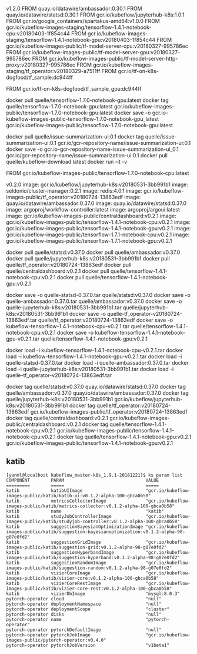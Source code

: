 v1.2.0
FROM quay.io/datawire/ambassador:0.30.1
FROM quay.io/datawire/statsd:0.30.1
FROM gcr.io/kubeflow/jupyterhub-k8s:1.0.1
FROM gcr.io/google_containers/spartakus-amd64:v1.0.0
FROM gcr.io/kubeflow-images-staging/tensorflow-1.4.1-notebook-cpu:v20180403-1f854c44
FROM gcr.io/kubeflow-images-staging/tensorflow-1.4.1-notebook-gpu:v20180403-1f854c44
FROM gcr.io/kubeflow-images-public/tf-model-server-cpu:v20180327-995786ec
FROM gcr.io/kubeflow-images-public/tf-model-server-gpu:v20180327-995786ec
FROM gcr.io/kubeflow-images-public/tf-model-server-http-proxy:v20180327-995786ec
FROM gcr.io/kubeflow-images-staging/tf_operator:v20180329-a7511ff
FROM gcr.io/tf-on-k8s-dogfood/tf_sample:dc944ff

FROM gcr.io/tf-on-k8s-dogfood/tf_sample_gpu:dc944ff




docker pull quelle/tensorflow-1.7.0-notebook-gpu:latest
docker tag quelle/tensorflow-1.7.0-notebook-gpu:latest  gcr.io/kubeflow-images-public/tensorflow-1.7.0-notebook-gpu:latest
docker save -o gcr.io-kubeflow-images-public-tensorflow-1.7.0-notebook-gpu_latest gcr.io/kubeflow-images-public/tensorflow-1.7.0-notebook-gpu:latest

docker pull quelle/issue-summarization-ui:0.1
docker tag quelle/issue-summarization-ui:0.1 gcr.io/gcr-repository-name/issue-summarization-ui:0.1
docker save -o gcr.io-gcr-repository-name-issue-summarization-ui_0.1 gcr.io/gcr-repository-name/issue-summarization-ui:0.1
docker pull quelle/kubeflow-download:latest
docker run -it -v



FROM gcr.io/kubeflow-images-public/tensorflow-1.7.0-notebook-cpu:latest


v0.2.0
image: gcr.io/kubeflow/jupyterhub-k8s:v20180531-3bb991b1
image: seldonio/cluster-manager:0.2.1
image: redis:4.0.1
image: gcr.io/kubeflow-images-public/tf_operator:v20180724-13863edf
image: quay.io/datawire/ambassador:0.37.0
image: quay.io/datawire/statsd:0.37.0
image: argoproj/workflow-controller:latest
image: argoproj/argoui:latest
image: gcr.io/kubeflow-images-public/centraldashboard:v0.2.1
image: gcr.io/kubeflow-images-public/tensorflow-1.4.1-notebook-cpu:v0.2.1
image: gcr.io/kubeflow-images-public/tensorflow-1.4.1-notebook-gpu:v0.2.1
image: gcr.io/kubeflow-images-public/tensorflow-1.7.1-notebook-cpu:v0.2.1
image: gcr.io/kubeflow-images-public/tensorflow-1.7.1-notebook-gpu:v0.2.1

docker pull quelle/statsd:v0.37.0
docker pull quelle/ambassador:v0.37.0
docker pull quelle/jupyterhub-k8s:v20180531-3bb991b1
docker pull quelle/tf_operator:v20180724-13863edf
docker pull quelle/centraldashboard:v0.2.1
docker pull quelle/tensorflow-1.4.1-notebook-cpu:v0.2.1
docker pull quelle/tensorflow-1.4.1-notebook-gpu:v0.2.1

docker save -o  quelle-statsd-0.37.0.tar quelle/statsd:v0.37.0
docker save -o  quelle-ambassador:0.37.0.tar quelle/ambassador:v0.37.0
docker save -o  quelle-jupyterhub-k8s:v20180531-3bb991b1.tar quelle/jupyterhub-k8s:v20180531-3bb991b1
docker save -o  quelle-tf_operator-v20180724-13863edf.tar quelle/tf_operator:v20180724-13863edf
docker save -o kubeflow-tensorflow-1.4.1-notebook-cpu-v0.2.1.tar quelle/tensorflow-1.4.1-notebook-cpu:v0.2.1
docker save -o kubeflow-tensorflow-1.4.1-notebook-gpu-v0.2.1.tar  quelle/tensorflow-1.4.1-notebook-gpu:v0.2.1

docker load -i kubeflow-tensorflow-1.4.1-notebook-cpu-v0.2.1.tar
docker load -i kubeflow-tensorflow-1.4.1-notebook-gpu-v0.2.1.tar
docker  load -i  quelle-statsd-0.37.0.tar 
docker  load -i  quelle-ambassador:0.37.0.tar 
docker  load -i  quelle-jupyterhub-k8s:v20180531-3bb991b1.tar 
docker  load -i  quelle-tf_operator-v20180724-13863edf.tar 

docker  tag quelle/statsd:v0.37.0   quay.io/datawire/statsd:0.37.0
docker  tag quelle/ambassador:v0.37.0 quay.io/datawire/ambassador:0.37.0
docker  tag quelle/jupyterhub-k8s:v20180531-3bb991b1   gcr.io/kubeflow/jupyterhub-k8s:v20180531-3bb991b1
docker  tag quelle/tf_operator:v20180724-13863edf  gcr.io/kubeflow-images-public/tf_operator:v20180724-13863edf
docker  tag quelle/centraldashboard:v0.2.1 gcr.io/kubeflow-images-public/centraldashboard:v0.2.1
docker  tag quelle/tensorflow-1.4.1-notebook-cpu:v0.2.1 gcr.io/kubeflow-images-public/tensorflow-1.4.1-notebook-cpu:v0.2.1
docker  tag quelle/tensorflow-1.4.1-notebook-gpu:v0.2.1 gcr.io/kubeflow-images-public/tensorflow-1.4.1-notebook-gpu:v0.2.1


## katib
```
[yanml@localhost kubeflow_master-k8s_1.9.1-20181221]$ ks param list
COMPONENT        PARAM                               VALUE
=========        =====                               =====
katib            katibUIImage                        "gcr.io/kubeflow-images-public/katib/katib-ui:v0.1.2-alpha-100-gbca0b58"
katib            metricsCollectorImage               "gcr.io/kubeflow-images-public/katib/metrics-collector:v0.1.2-alpha-100-gbca0b58"
katib            name                                "katib"
katib            studyJobControllerImage             "gcr.io/kubeflow-images-public/katib/studyjob-controller:v0.1.2-alpha-100-gbca0b58"
katib            suggestionBayesianOptimizationImage "gcr.io/kubeflow-images-public/katib/suggestion-bayesianoptimization:v0.1.2-alpha-98-g07e0fd2"
katib            suggestionGridImage                 "gcr.io/kubeflow-images-public/katib/suggestion-grid:v0.1.2-alpha-98-g07e0fd2"
katib            suggestionHyperbandImage            "gcr.io/kubeflow-images-public/katib/suggestion-hyperband:v0.1.2-alpha-98-g07e0fd2"
katib            suggestionRandomImage               "gcr.io/kubeflow-images-public/katib/suggestion-random:v0.1.2-alpha-98-g07e0fd2"
katib            vizierCoreImage                     "gcr.io/kubeflow-images-public/katib/vizier-core:v0.1.2-alpha-100-gbca0b58"
katib            vizierCoreRestImage                 "gcr.io/kubeflow-images-public/katib/vizier-core-rest:v0.1.2-alpha-100-gbca0b58"
katib            vizierDbImage                       "mysql:8.0.3"
pytorch-operator cloud                               "null"
pytorch-operator deploymentNamespace                 "null"
pytorch-operator deploymentScope                     "cluster"
pytorch-operator disks                               "null"
pytorch-operator name                                "pytorch-operator"
pytorch-operator pytorchDefaultImage                 "null"
pytorch-operator pytorchJobImage                     "gcr.io/kubeflow-images-public/pytorch-operator:v0.4.0"
pytorch-operator pytorchJobVersion                   "v1beta1"
```